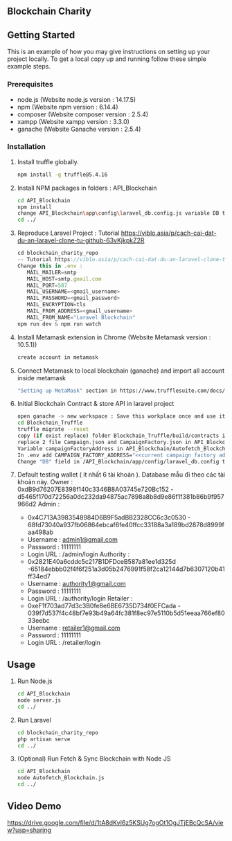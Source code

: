 ## Blockchain Charity


## Getting Started

This is an example of how you may give instructions on setting up your project locally.
To get a local copy up and running follow these simple example steps.

### Prerequisites

* node.js (Website node.js version : 14.17.5)
* npm (Website npm version : 6.14.4)
* composer (Website composer version : 2.5.4)
* xampp (Website xampp version : 3.3.0)
* ganache (Website Ganache version : 2.5.4)

### Installation

1. Install truffle globally.
   ```sh
   npm install -g truffle@5.4.16
   ```
2. Install NPM packages in folders : API_Blockchain
   ```sh
   cd API_Blockchain
   npm install
   change API_Blockchain\app\config\laravel_db.config.js variable DB to your new DB for website
   cd ../
   ```
3. Reproduce Laravel Project : Tutorial https://viblo.asia/p/cach-cai-dat-du-an-laravel-clone-tu-github-63vKjkpkZ2R
   ```js
   cd blockchain_charity_repo
   -- Tutorial https://viblo.asia/p/cach-cai-dat-du-an-laravel-clone-tu-github-63vKjkpkZ2R
   Change this in .env : 
      MAIL_MAILER=smtp
      MAIL_HOST=smtp.gmail.com
      MAIL_PORT=587
      MAIL_USERNAME=<gmail_username>
      MAIL_PASSWORD=<gmail_password>
      MAIL_ENCRYPTION=tls
      MAIL_FROM_ADDRESS=<gmail_username>
      MAIL_FROM_NAME="Laravel Blockchain"
   npm run dev & npm run watch
   ```
4. Install Metamask extension in Chrome (Website Metamask version : 10.5.1))
   ```sh
   create account in metamask
   ```
5. Connect Metamask to local blockchain (ganache) and import all account inside metamask

    ```sh
   "Setting up MetaMask" section in https://www.trufflesuite.com/docs/truffle/getting-started/truffle-with-metamask
   ```

6. Initial Blockchain Contract & store API in laravel project
   ```sh
   open ganache -> new workspace : Save this workplace once and use it everytime run website
   cd Blockchain_Truffle
   truffle migrate --reset
   copy (if exist replace) folder Blockchain_Truffle/build/contracts into blockchain_charity_repo/public --> blockchain_charity_repo/public/
   replace 2 file Campaign.json and CampaignFactory.json in API_Blockchain\contracts with new Campaign.json and CampaignFactory.json in blockchain_charity_repo/public/
   Variable campaignFactoryAddress in API_Blockchain/Autofetch_Blockchain.js have to change to current deployed campaign.
   In .env add CAMPAIGN_FACTORY_ADDRESS="<<current campaign factory address>>"
   Change "DB" field in /API_Blockchain/app/config/laravel_db.config to new DB name: "blockchain_charity_testnetwork"
   ```

7. Default testing wallet ( ít nhất 6 tài khoản ). Database mẫu đi theo các tài khoản này.
Owner	: 0xdB9d76207E8398f140c3346B8A03745e720Bc152 - d5465f170d72256a0dc232da94875ac7898a8b8d9e86f1f381b86b9f957966d2
Admin	:
   - 0x4C713A3983548984D6B9F5adBB2328CC6c3c0530 - 68fd73040a937fb06864ebcaf6fe40ffcc33188a3a189bd2878d8999faa498ab
   - Username : admin1@gmail.com
   - Password : 11111111
   - Login URL : /admin/login
Authority :
   - 0x2821E40a6cddc5c217B1DFDceB587a81ee1d325d -65184ebbb02f4f6f251a3d05b2476991f58f2ca12144d7b6307120b41ff34ed7
   - Username : authority1@gmail.com
   - Password : 11111111
   - Login URL : /authority/login
Retailer	: 
   - 0xeF1f703ad77d3c3B0fe8e6BE6735D734f0EFCada - 039f7d537f4c48bf7e93b49a64fc381f8ec97e5110b5d51eeaa766ef8033eebc
   - Username : retailer1@gmail.com
   - Password : 11111111
   - Login URL : /retailer/login



## Usage

1. Run Node.js
   ```sh
   cd API_Blockchain
   node server.js
   cd ../
   ```
2. Run Laravel
   ```sh
   cd blockchain_charity_repo
   php artisan serve
   cd ../
   ```
3. (Optional) Run Fetch & Sync Blockchain with Node JS
   ```sh
   cd API_Blockchain
   node Autofetch_Blockchain.js
   cd ../
   ```

## Video Demo
https://drive.google.com/file/d/1tA8dKvI6z5KSUg7ogOt1OgJTjEBcQcSA/view?usp=sharing


